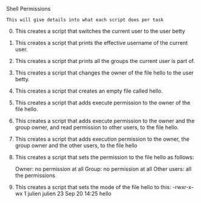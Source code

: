 Shell Permissions


	This will give details into what each script does per task


0. This creates a script that switches the current user to the user betty

1. This creates a script that prints the effective username of the current user.

2. This creates a script that prints all the groups the current user is part of.

3. This creates a script that changes the owner of the file hello to the user betty.

4. This creates a script that creates an empty file called hello.

5. This creates a script that adds execute permission to the owner of the file hello.

6. This creates a script that adds execute permission to the owner and the group owner, and read permission to other users, to the file hello.

7. This creates a script that adds execution permission to the owner, the group owner and the other users, to the file hello

8. This creates a script that sets the permission to the file hello as follows:

    Owner: no permission at all
    Group: no permission at all
    Other users: all the permissions

9. This creates a script that sets the mode of the file hello to this:
		-rwxr-x-wx 1 julien julien 23 Sep 20 14:25 hello
